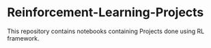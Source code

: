 # Reinforcement-Learning-Projects
This repository contains notebooks containing Projects done using RL framework.
